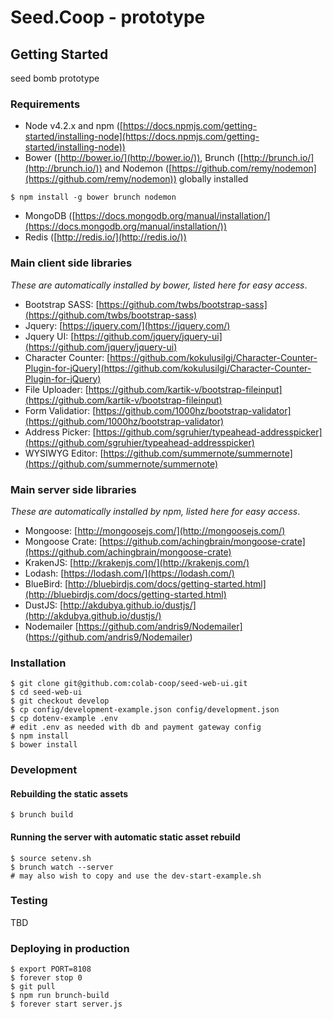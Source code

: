 # Seed.Coop - prototype

## Getting Started

seed bomb prototype

### Requirements

* Node v4.2.x and npm ([https://docs.npmjs.com/getting-started/installing-node](https://docs.npmjs.com/getting-started/installing-node))
* Bower ([http://bower.io/](http://bower.io/)), Brunch ([http://brunch.io/](http://brunch.io/)) and Nodemon ([https://github.com/remy/nodemon](https://github.com/remy/nodemon)) globally installed
```
$ npm install -g bower brunch nodemon
```
* MongoDB ([https://docs.mongodb.org/manual/installation/](https://docs.mongodb.org/manual/installation/))
* Redis ([http://redis.io/](http://redis.io/))

### Main client side libraries
_These are automatically installed by bower, listed here for easy access_.

* Bootstrap SASS: [https://github.com/twbs/bootstrap-sass](https://github.com/twbs/bootstrap-sass)
* Jquery: [https://jquery.com/](https://jquery.com/)
* Jquery UI: [https://github.com/jquery/jquery-ui](https://github.com/jquery/jquery-ui)
* Character Counter: [https://github.com/kokulusilgi/Character-Counter-Plugin-for-jQuery](https://github.com/kokulusilgi/Character-Counter-Plugin-for-jQuery)
* File Uploader: [https://github.com/kartik-v/bootstrap-fileinput](https://github.com/kartik-v/bootstrap-fileinput)
* Form Validatior: [https://github.com/1000hz/bootstrap-validator](https://github.com/1000hz/bootstrap-validator)
* Address Picker: [https://github.com/sgruhier/typeahead-addresspicker](https://github.com/sgruhier/typeahead-addresspicker)
* WYSIWYG Editor: [https://github.com/summernote/summernote](https://github.com/summernote/summernote)

### Main server side libraries
_These are automatically installed by npm, listed here for easy access_.

* Mongoose: [http://mongoosejs.com/](http://mongoosejs.com/)
* Mongoose Crate: [https://github.com/achingbrain/mongoose-crate](https://github.com/achingbrain/mongoose-crate)
* KrakenJS: [http://krakenjs.com/](http://krakenjs.com/)
* Lodash: [https://lodash.com/](https://lodash.com/)
* BlueBird: [http://bluebirdjs.com/docs/getting-started.html](http://bluebirdjs.com/docs/getting-started.html)
* DustJS: [http://akdubya.github.io/dustjs/](http://akdubya.github.io/dustjs/)
* Nodemailer [https://github.com/andris9/Nodemailer] (https://github.com/andris9/Nodemailer)

### Installation
```
$ git clone git@github.com:colab-coop/seed-web-ui.git
$ cd seed-web-ui
$ git checkout develop
$ cp config/development-example.json config/development.json
$ cp dotenv-example .env
# edit .env as needed with db and payment gateway config
$ npm install
$ bower install
```

### Development
#### Rebuilding the static assets
```
$ brunch build
```

#### Running the server with automatic static asset rebuild
```
$ source setenv.sh
$ brunch watch --server
# may also wish to copy and use the dev-start-example.sh
```

### Testing

TBD


### Deploying in production
```
$ export PORT=8108
$ forever stop 0
$ git pull
$ npm run brunch-build
$ forever start server.js
```
